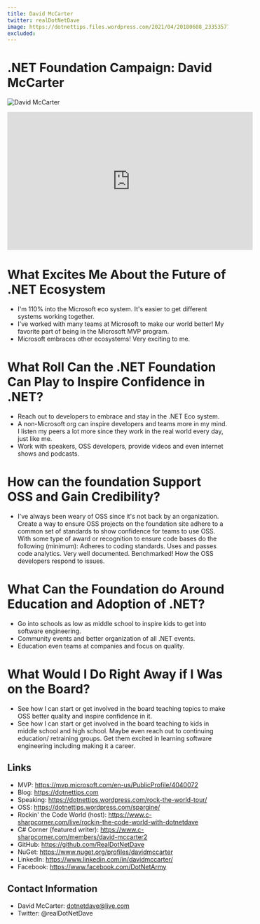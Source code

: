 ```yaml
---
title: David McCarter
twitter: realDotNetDave
image: https://dotnettips.files.wordpress.com/2021/04/20180608_233535771_ios.jpg
excluded:
---
```


# .NET Foundation Campaign: David McCarter
![David McCarter](https://dotnettips.files.wordpress.com/2021/04/20180608_233535771_ios.jpg)

<iframe width="560" height="315" src="https://www.youtube.com/embed/Vpx-ok0fSMQ" title="YouTube video player" frameborder="0" allow="accelerometer; autoplay; clipboard-write; encrypted-media; gyroscope; picture-in-picture" allowfullscreen></iframe>

# What Excites Me About the Future of .NET Ecosystem
* I'm 110% into the Microsoft eco system. It's easier to get different systems working together.
* I've worked with many teams at Microsoft to make our world better! My favorite part of being in the Microsoft MVP program. 
* Microsoft embraces other ecosystems! Very exciting to me.
# What Roll Can the .NET Foundation Can Play to Inspire Confidence in .NET?
* Reach out to developers to embrace and stay in the .NET Eco system.
* A non-Microsoft org can inspire developers and teams more in my mind. I listen my peers a lot more since they work in the real world every day, just like me.
* Work with speakers, OSS developers, provide videos and even internet shows and podcasts.
# How can the foundation Support OSS and Gain Credibility?
* I've always been weary of OSS since it's not back by an organization. Create a way to ensure OSS projects on the foundation site adhere to a common set of standards to show confidence for teams to use OSS. With some type of award or recognition to ensure code bases do the following (minimum): Adheres to coding standards. Uses and passes code analytics. Very well documented. Benchmarked! How the OSS developers respond to issues.
# What Can the Foundation do Around Education and Adoption of .NET?
* Go into schools as low as middle school to inspire kids to get into software engineering.
* Community events and better organization of all .NET events.
* Education even teams at companies and focus on quality.
# What Would I Do Right Away if I Was on the Board?
* See how I can start or get involved in the board teaching topics to make OSS better quality and inspire confidence in it.
* See how I can start or get involved in the board teaching to kids in middle school and high school. Maybe even reach out to continuing education/ retraining groups. Get them excited in learning software engineering including making it a career.

## Links
* MVP: https://mvp.microsoft.com/en-us/PublicProfile/4040072
* Blog: https://dotnettips.com
* Speaking: https://dotnettips.wordpress.com/rock-the-world-tour/
* OSS: https://dotnettips.wordpress.com/spargine/
* Rockin' the Code World (host): https://www.c-sharpcorner.com/live/rockin-the-code-world-with-dotnetdave
* C# Corner (featured writer): https://www.c-sharpcorner.com/members/david-mccarter2
* GitHub: https://github.com/RealDotNetDave
* NuGet: https://www.nuget.org/profiles/davidmccarter
* LinkedIn: https://www.linkedin.com/in/davidmccarter/
* Facebook: https://www.facebook.com/DotNetArmy

## Contact Information
* David McCarter: dotnetdave@live.com
* Twitter: @realDotNetDave
